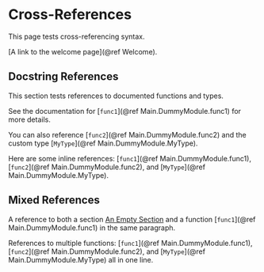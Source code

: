 
# Cross-References

This page tests cross-referencing syntax.

[A link to the welcome page](@ref Welcome).

## Docstring References

This section tests references to documented functions and types.

See the documentation for [`func1`](@ref Main.DummyModule.func1) for more details.

You can also reference [`func2`](@ref Main.DummyModule.func2) and the custom type [`MyType`](@ref Main.DummyModule.MyType).

Here are some inline references: [`func1`](@ref Main.DummyModule.func1), [`func2`](@ref Main.DummyModule.func2), and [`MyType`](@ref Main.DummyModule.MyType).

## Mixed References

A reference to both a section [An Empty Section](@ref) and a function [`func1`](@ref Main.DummyModule.func1) in the same paragraph.

References to multiple functions: [`func1`](@ref Main.DummyModule.func1), [`func2`](@ref Main.DummyModule.func2), and [`MyType`](@ref Main.DummyModule.MyType) all in one line.
